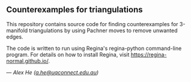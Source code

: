 Counterexamples for triangulations
----------------------------------

This repository contains source code for finding counterexamples for
3-manifold triangulations by using Pachner moves to remove unwanted edges.

The code is written to run using Regina's regina-python command-line program.
For details on how to install Regina, visit https://regina-normal.github.io/.

— _Alex He (a.he@uqconnect.edu.au)_
